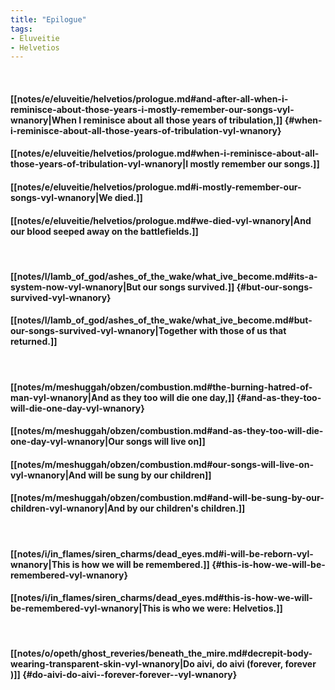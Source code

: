 ```yaml
---
title: "Epilogue"
tags:
- Eluveitie
- Helvetios
---
```

&nbsp;
#### [[notes/e/eluveitie/helvetios/prologue.md#and-after-all-when-i-reminisce-about-those-years-i-mostly-remember-our-songs-vyl-wnanory|When I reminisce about all those years of tribulation,]] {#when-i-reminisce-about-all-those-years-of-tribulation-vyl-wnanory}
#### [[notes/e/eluveitie/helvetios/prologue.md#when-i-reminisce-about-all-those-years-of-tribulation-vyl-wnanory|I mostly remember our songs.]]
#### [[notes/e/eluveitie/helvetios/prologue.md#i-mostly-remember-our-songs-vyl-wnanory|We died.]]
#### [[notes/e/eluveitie/helvetios/prologue.md#we-died-vyl-wnanory|And our blood seeped away on the battlefields.]]
&nbsp;
#### [[notes/l/lamb_of_god/ashes_of_the_wake/what_ive_become.md#its-a-system-now-vyl-wnanory|But our songs survived.]] {#but-our-songs-survived-vyl-wnanory}
#### [[notes/l/lamb_of_god/ashes_of_the_wake/what_ive_become.md#but-our-songs-survived-vyl-wnanory|Together with those of us that returned.]]
&nbsp;
#### [[notes/m/meshuggah/obzen/combustion.md#the-burning-hatred-of-man-vyl-wnanory|And as they too will die one day,]] {#and-as-they-too-will-die-one-day-vyl-wnanory}
#### [[notes/m/meshuggah/obzen/combustion.md#and-as-they-too-will-die-one-day-vyl-wnanory|Our songs will live on]]
#### [[notes/m/meshuggah/obzen/combustion.md#our-songs-will-live-on-vyl-wnanory|And will be sung by our children]]
#### [[notes/m/meshuggah/obzen/combustion.md#and-will-be-sung-by-our-children-vyl-wnanory|And by our children's children.]]
&nbsp;
#### [[notes/i/in_flames/siren_charms/dead_eyes.md#i-will-be-reborn-vyl-wnanory|This is how we will be remembered.]] {#this-is-how-we-will-be-remembered-vyl-wnanory}
#### [[notes/i/in_flames/siren_charms/dead_eyes.md#this-is-how-we-will-be-remembered-vyl-wnanory|This is who we were: Helvetios.]]
&nbsp;
#### [[notes/o/opeth/ghost_reveries/beneath_the_mire.md#decrepit-body-wearing-transparent-skin-vyl-wnanory|Do aivi, do aivi  (forever, forever )]] {#do-aivi-do-aivi--forever-forever--vyl-wnanory}
